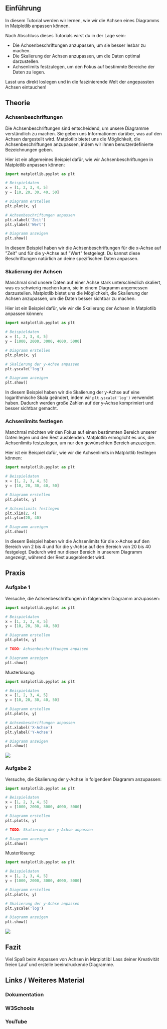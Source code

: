 ## Einführung
In diesem Tutorial werden wir lernen, wie wir die Achsen eines Diagramms in Matplotlib anpassen können.

Nach Abschluss dieses Tutorials wirst du in der Lage sein:
- Die Achsenbeschriftungen anzupassen, um sie besser lesbar zu machen.
- Die Skalierung der Achsen anzupassen, um die Daten optimal darzustellen.
- Achsenlimits festzulegen, um den Fokus auf bestimmte Bereiche der Daten zu legen.

Lasst uns direkt loslegen und in die faszinierende Welt der angepassten Achsen eintauchen!

## Theorie

### Achsenbeschriftungen
Die Achsenbeschriftungen sind entscheidend, um unsere Diagramme verständlich zu machen. Sie geben uns Informationen darüber, was auf den Achsen dargestellt wird. Matplotlib bietet uns die Möglichkeit, die Achsenbeschriftungen anzupassen, indem wir ihnen benutzerdefinierte Bezeichnungen geben.

Hier ist ein allgemeines Beispiel dafür, wie wir Achsenbeschriftungen in Matplotlib anpassen können:

```python
import matplotlib.pyplot as plt

# Beispieldaten
x = [1, 2, 3, 4, 5]
y = [10, 20, 30, 40, 50]

# Diagramm erstellen
plt.plot(x, y)

# Achsenbeschriftungen anpassen
plt.xlabel('Zeit')
plt.ylabel('Wert')

# Diagramm anzeigen
plt.show()
```

In diesem Beispiel haben wir die Achsenbeschriftungen für die x-Achse auf "Zeit" und für die y-Achse auf "Wert" festgelegt. Du kannst diese Beschriftungen natürlich an deine spezifischen Daten anpassen.

### Skalierung der Achsen
Manchmal sind unsere Daten auf einer Achse stark unterschiedlich skaliert, was es schwierig machen kann, sie in einem Diagramm angemessen darzustellen. Matplotlib bietet uns die Möglichkeit, die Skalierung der Achsen anzupassen, um die Daten besser sichtbar zu machen.

Hier ist ein Beispiel dafür, wie wir die Skalierung der Achsen in Matplotlib anpassen können:

```python
import matplotlib.pyplot as plt

# Beispieldaten
x = [1, 2, 3, 4, 5]
y = [1000, 2000, 3000, 4000, 5000]

# Diagramm erstellen
plt.plot(x, y)

# Skalierung der y-Achse anpassen
plt.yscale('log')

# Diagramm anzeigen
plt.show()
```

In diesem Beispiel haben wir die Skalierung der y-Achse auf eine logarithmische Skala geändert, indem wir `plt.yscale('log')` verwendet haben. Dadurch werden große Zahlen auf der y-Achse komprimiert und besser sichtbar gemacht.

### Achsenlimits festlegen
Manchmal möchten wir den Fokus auf einen bestimmten Bereich unserer Daten legen und den Rest ausblenden. Matplotlib ermöglicht es uns, die Achsenlimits festzulegen, um nur den gewünschten Bereich anzuzeigen.

Hier ist ein Beispiel dafür, wie wir die Achsenlimits in Matplotlib festlegen können:

```python
import matplotlib.pyplot as plt

# Beispieldaten
x = [1, 2, 3, 4, 5]
y = [10, 20, 30, 40, 50]

# Diagramm erstellen
plt.plot(x, y)

# Achsenlimits festlegen
plt.xlim(2, 4)
plt.ylim(20, 40)

# Diagramm anzeigen
plt.show()
```

In diesem Beispiel haben wir die Achsenlimits für die x-Achse auf den Bereich von 2 bis 4 und für die y-Achse auf den Bereich von 20 bis 40 festgelegt. Dadurch wird nur dieser Bereich in unserem Diagramm angezeigt, während der Rest ausgeblendet wird.

## Praxis

### Aufgabe 1
Versuche, die Achsenbeschriftungen in folgendem Diagramm anzupassen:

```python
import matplotlib.pyplot as plt

# Beispieldaten
x = [1, 2, 3, 4, 5]
y = [10, 20, 30, 40, 50]

# Diagramm erstellen
plt.plot(x, y)

# TODO: Achsenbeschriftungen anpassen

# Diagramm anzeigen
plt.show()
```

Musterlösung:

```python
import matplotlib.pyplot as plt

# Beispieldaten
x = [1, 2, 3, 4, 5]
y = [10, 20, 30, 40, 50]

# Diagramm erstellen
plt.plot(x, y)

# Achsenbeschriftungen anpassen
plt.xlabel('X-Achse')
plt.ylabel('Y-Achse')

# Diagramm anzeigen
plt.show()
```

![](https://github.com/janehlenb/Projektarbeit-ChatGPT-Python/blob/main/Images/Darstellung/Grundlagen_des_Plottings/Anpassen_von_Achsen/ms_aufgabe1.png)

### Aufgabe 2
Versuche, die Skalierung der y-Achse in folgendem Diagramm anzupassen:

```python
import matplotlib.pyplot as plt

# Beispieldaten
x = [1, 2, 3, 4, 5]
y = [1000, 2000, 3000, 4000, 5000]

# Diagramm erstellen
plt.plot(x, y)

# TODO: Skalierung der y-Achse anpassen

# Diagramm anzeigen
plt.show()
```

Musterlösung:

```python
import matplotlib.pyplot as plt

# Beispieldaten
x = [1, 2, 3, 4, 5]
y = [1000, 2000, 3000, 4000, 5000]

# Diagramm erstellen
plt.plot(x, y)

# Skalierung der y-Achse anpassen
plt.yscale('log')

# Diagramm anzeigen
plt.show()
```

![](https://github.com/janehlenb/Projektarbeit-ChatGPT-Python/blob/main/Images/Darstellung/Grundlagen_des_Plottings/Anpassen_von_Achsen/ms_aufgabe2.png)


## Fazit
Viel Spaß beim Anpassen von Achsen in Matplotlib! Lass deiner Kreativität freien Lauf und erstelle beeindruckende Diagramme.

## Links / Weiteres Material
### Dokumentation
### W3Schools
### YouTube